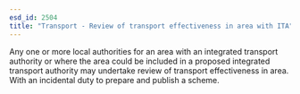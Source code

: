 ```yaml
---
esd_id: 2504
title: "Transport - Review of transport effectiveness in area with ITA"
---
```


Any one or more local authorities for an area with an integrated transport authority or where the area could be included in a proposed integrated transport authority may undertake review of transport effectiveness in area.  With an incidental duty to prepare and publish a scheme.

